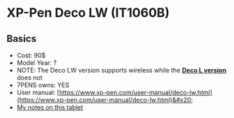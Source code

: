 # XP-Pen Deco LW (IT1060B)

## Basics

* Cost: 90$
* Model Year: ?
* NOTE: The Deco LW version supports wireless while the [**Deco L version**](../xp-pen-deco-l-it1060.md) does not
* 7PENS owns: YES&#x20;
* User manual: [https://www.xp-pen.com/user-manual/deco-lw.html](https://www.xp-pen.com/user-manual/deco-lw.html)&#x20;
* [My notes on this tablet](7p-notes-xp-pen-deco-lw-it1060b.md)&#x20;



